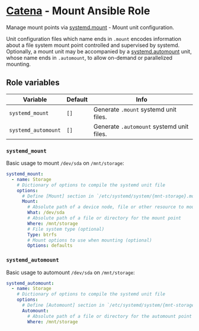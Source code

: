 # [Catena](https://github.com/alysoid/catena) - Mount Ansible Role

Manage mount points via [systemd.mount](https://man.archlinux.org/man/systemd.mount.5) - Mount unit configuration.

Unit configuration files which name ends in `.mount` encodes information about a file system mount point controlled and supervised by systemd. Optionally, a mount unit may be accompanied by a [systemd.automount](https://man.archlinux.org/man/systemd.automount.5) unit, whose name ends in `.automount`, to allow on-demand or parallelized mounting.

## Role variables

| Variable            | Default | Info                                      |
| ------------------- | ------- | ----------------------------------------- |
| `systemd_mount`     | `[]`    | Generate `.mount` systemd unit files.     |
| `systemd_automount` | `[]`    | Generate `.automount` systemd unit files. |

### `systemd_mount`

Basic usage to mount `/dev/sda` on `/mnt/storage`:

```yaml
systemd_mount:
  - name: Storage
    # Dictionary of options to compile the systemd unit file
    options:
      # Define [Mount] section in `/etc/systemd/system/{mnt-storage}.mount`
      Mount:
        # Absolute path of a device node, file or other resource to mount
        What: /dev/sda
        # Absolute path of a file or directory for the mount point
        Where: /mnt/storage
        # File system type (optional)
        Type: btrfs
        # Mount options to use when mounting (optional)
        Options: defaults
```

### `systemd_automount`

Basic usage to automount `/dev/sda` on `/mnt/storage`:

```yaml
systemd_automount:
  - name: Storage
    # Dictionary of options to compile the systemd unit file
    options:
      # Define [Automount] section in `/etc/systemd/system/{mnt-storage}.automount`
      Automount:
        # Absolute path of a file or directory for the automount point
        Where: /mnt/storage
```
